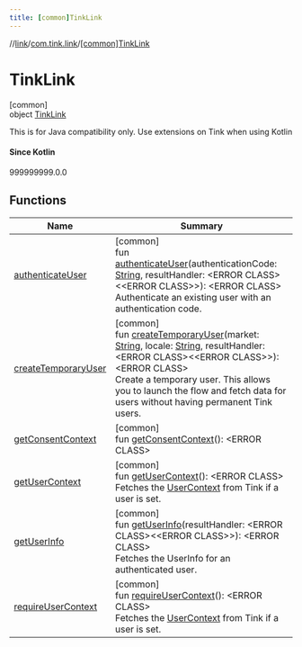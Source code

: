 ```yaml
---
title: [common]TinkLink
---
```

//[link](../../../index.html)/[com.tink.link](../index.html)/[[common]TinkLink](index.html)



# TinkLink



[common]\
object [TinkLink](index.html)

This is for Java compatibility only. Use extensions on Tink when using Kotlin







#### Since Kotlin



999999999.0.0



## Functions


| Name | Summary |
|---|---|
| [authenticateUser](authenticate-user.html) | [common]<br>fun [authenticateUser](authenticate-user.html)(authenticationCode: [String](https://kotlinlang.org/api/latest/jvm/stdlib/kotlin/-string/index.html), resultHandler: &lt;ERROR CLASS&gt;&lt;&lt;ERROR CLASS&gt;&gt;): &lt;ERROR CLASS&gt;<br>Authenticate an existing user with an authentication code. |
| [createTemporaryUser](create-temporary-user.html) | [common]<br>fun [createTemporaryUser](create-temporary-user.html)(market: [String](https://kotlinlang.org/api/latest/jvm/stdlib/kotlin/-string/index.html), locale: [String](https://kotlinlang.org/api/latest/jvm/stdlib/kotlin/-string/index.html), resultHandler: &lt;ERROR CLASS&gt;&lt;&lt;ERROR CLASS&gt;&gt;): &lt;ERROR CLASS&gt;<br>Create a temporary user. This allows you to launch the flow and fetch data for users without having permanent Tink users. |
| [getConsentContext](get-consent-context.html) | [common]<br>fun [getConsentContext](get-consent-context.html)(): &lt;ERROR CLASS&gt; |
| [getUserContext](get-user-context.html) | [common]<br>fun [getUserContext](get-user-context.html)(): &lt;ERROR CLASS&gt;<br>Fetches the [UserContext](../../com.tink.link.core.user/[common]-user-context/index.html) from Tink if a user is set. |
| [getUserInfo](get-user-info.html) | [common]<br>fun [getUserInfo](get-user-info.html)(resultHandler: &lt;ERROR CLASS&gt;&lt;&lt;ERROR CLASS&gt;&gt;): &lt;ERROR CLASS&gt;<br>Fetches the UserInfo for an authenticated user. |
| [requireUserContext](require-user-context.html) | [common]<br>fun [requireUserContext](require-user-context.html)(): &lt;ERROR CLASS&gt;<br>Fetches the [UserContext](../../com.tink.link.core.user/[common]-user-context/index.html) from Tink if a user is set. |

